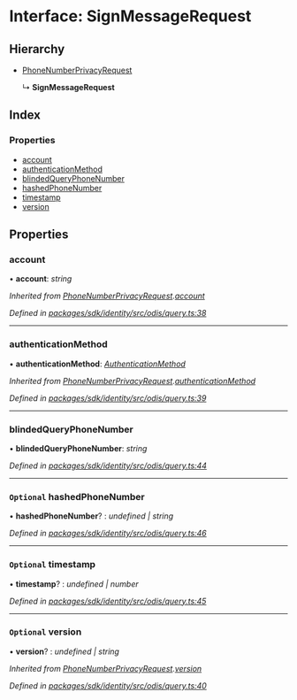 # Interface: SignMessageRequest

## Hierarchy

* [PhoneNumberPrivacyRequest](_odis_query_.phonenumberprivacyrequest.md)

  ↳ **SignMessageRequest**

## Index

### Properties

* [account](_odis_query_.signmessagerequest.md#account)
* [authenticationMethod](_odis_query_.signmessagerequest.md#authenticationmethod)
* [blindedQueryPhoneNumber](_odis_query_.signmessagerequest.md#blindedqueryphonenumber)
* [hashedPhoneNumber](_odis_query_.signmessagerequest.md#optional-hashedphonenumber)
* [timestamp](_odis_query_.signmessagerequest.md#optional-timestamp)
* [version](_odis_query_.signmessagerequest.md#optional-version)

## Properties

###  account

• **account**: *string*

*Inherited from [PhoneNumberPrivacyRequest](_odis_query_.phonenumberprivacyrequest.md).[account](_odis_query_.phonenumberprivacyrequest.md#account)*

*Defined in [packages/sdk/identity/src/odis/query.ts:38](https://github.com/medhak1/celo-monorepo/blob/master/packages/sdk/identity/src/odis/query.ts#L38)*

___

###  authenticationMethod

• **authenticationMethod**: *[AuthenticationMethod](../enums/_odis_query_.authenticationmethod.md)*

*Inherited from [PhoneNumberPrivacyRequest](_odis_query_.phonenumberprivacyrequest.md).[authenticationMethod](_odis_query_.phonenumberprivacyrequest.md#authenticationmethod)*

*Defined in [packages/sdk/identity/src/odis/query.ts:39](https://github.com/medhak1/celo-monorepo/blob/master/packages/sdk/identity/src/odis/query.ts#L39)*

___

###  blindedQueryPhoneNumber

• **blindedQueryPhoneNumber**: *string*

*Defined in [packages/sdk/identity/src/odis/query.ts:44](https://github.com/medhak1/celo-monorepo/blob/master/packages/sdk/identity/src/odis/query.ts#L44)*

___

### `Optional` hashedPhoneNumber

• **hashedPhoneNumber**? : *undefined | string*

*Defined in [packages/sdk/identity/src/odis/query.ts:46](https://github.com/medhak1/celo-monorepo/blob/master/packages/sdk/identity/src/odis/query.ts#L46)*

___

### `Optional` timestamp

• **timestamp**? : *undefined | number*

*Defined in [packages/sdk/identity/src/odis/query.ts:45](https://github.com/medhak1/celo-monorepo/blob/master/packages/sdk/identity/src/odis/query.ts#L45)*

___

### `Optional` version

• **version**? : *undefined | string*

*Inherited from [PhoneNumberPrivacyRequest](_odis_query_.phonenumberprivacyrequest.md).[version](_odis_query_.phonenumberprivacyrequest.md#optional-version)*

*Defined in [packages/sdk/identity/src/odis/query.ts:40](https://github.com/medhak1/celo-monorepo/blob/master/packages/sdk/identity/src/odis/query.ts#L40)*
